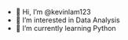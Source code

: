 - 👋 Hi, I’m @kevinlam123
- 👀 I’m interested in Data Analysis
- 🌱 I’m currently learning Python


<!---
kevinlam123/kevinlam123 is a ✨ special ✨ repository because its `README.md` (this file) appears on your GitHub profile.
You can click the Preview link to take a look at your changes.
--->
